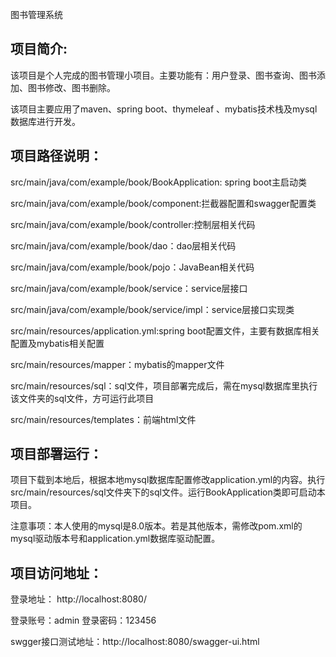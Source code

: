 图书管理系统

## 项目简介:

该项目是个人完成的图书管理小项目。主要功能有：用户登录、图书查询、图书添加、图书修改、图书删除。

该项目主要应用了maven、spring boot、thymeleaf 、mybatis技术栈及mysql数据库进行开发。

## 项目路径说明：

src/main/java/com/example/book/BookApplication: spring boot主启动类

src/main/java/com/example/book/component:拦截器配置和swagger配置类

src/main/java/com/example/book/controller:控制层相关代码

src/main/java/com/example/book/dao：dao层相关代码

src/main/java/com/example/book/pojo：JavaBean相关代码

src/main/java/com/example/book/service：service层接口

src/main/java/com/example/book/service/impl：service层接口实现类

src/main/resources/application.yml:spring boot配置文件，主要有数据库相关配置及mybatis相关配置

src/main/resources/mapper：mybatis的mapper文件

src/main/resources/sql：sql文件，项目部署完成后，需在mysql数据库里执行该文件夹的sql文件，方可运行此项目

src/main/resources/templates：前端html文件


## 项目部署运行：
项目下载到本地后，根据本地mysql数据库配置修改application.yml的内容。执行src/main/resources/sql文件夹下的sql文件。运行BookApplication类即可启动本项目。

注意事项：本人使用的mysql是8.0版本。若是其他版本，需修改pom.xml的mysql驱动版本号和application.yml数据库驱动配置。



## 项目访问地址：

登录地址： http://localhost:8080/

登录账号：admin  登录密码：123456

swgger接口测试地址：http://localhost:8080/swagger-ui.html